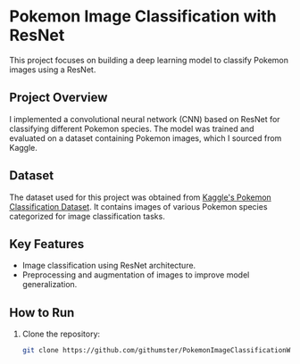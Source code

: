 # Pokemon Image Classification with ResNet

This project focuses on building a deep learning model to classify Pokemon images using a ResNet.

## Project Overview
I implemented a convolutional neural network (CNN) based on ResNet for classifying different Pokemon species. The model was trained and evaluated on a dataset containing Pokemon images, which I sourced from Kaggle.

## Dataset
The dataset used for this project was obtained from [Kaggle's Pokemon Classification Dataset](https://www.kaggle.com/datasets/lantian773030/pokemonclassification). It contains images of various Pokemon species categorized for image classification tasks.

## Key Features
- Image classification using ResNet architecture.
- Preprocessing and augmentation of images to improve model generalization.

## How to Run
1. Clone the repository:
   ```bash
   git clone https://github.com/githumster/PokemonImageClassificationWithResNet.git

